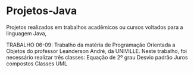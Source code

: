 # Projetos-Java
Projetos realizados em trabalhos acadêmicos ou cursos voltados para a linguagem Java,

TRABALHO 06-09: Trabalho da matéria de Programação Orientada a Objetos do professor Leanderson André, da UNIVILLE. Neste trabalho, foi necessário realizar três classes:
  Equação de 2º grau
  Desvio padrão
  Juros compostos
  Classes UML
